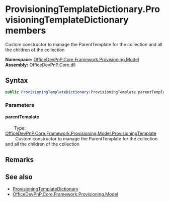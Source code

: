 # ProvisioningTemplateDictionary.ProvisioningTemplateDictionary members 
 Custom constructor to manage the ParentTemplate for the collection and all the children of the collection   

**Namespace:** [OfficeDevPnP.Core.Framework.Provisioning.Model](OfficeDevPnP.Core.Framework.Provisioning.Model.md)  
**Assembly:** OfficeDevPnP.Core.dll  
## Syntax
```C#
public ProvisioningTemplateDictionary(ProvisioningTemplate parentTemplate)
```
### Parameters
#### parentTemplate  
&emsp;&emsp;Type: [OfficeDevPnP.Core.Framework.Provisioning.Model.ProvisioningTemplate](OfficeDevPnP.Core.Framework.Provisioning.Model.ProvisioningTemplate.md)  
&emsp;&emsp; Custom constructor to manage the ParentTemplate for the collection and all the children of the collection   


## Remarks
  
## See also
- [ProvisioningTemplateDictionary](OfficeDevPnP.Core.Framework.Provisioning.Model.ProvisioningTemplateDictionary.md)
- [OfficeDevPnP.Core.Framework.Provisioning.Model](OfficeDevPnP.Core.Framework.Provisioning.Model.md)
